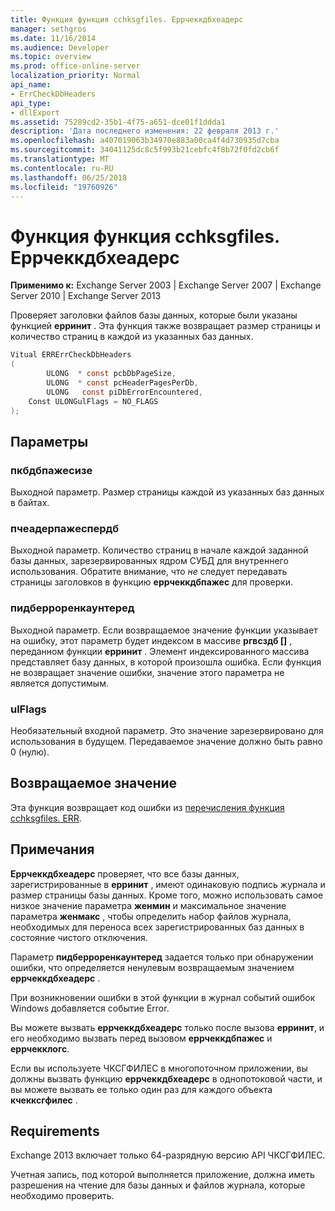```yaml
---
title: Функция функция cchksgfiles. Еррчеккдбхеадерс
manager: sethgros
ms.date: 11/16/2014
ms.audience: Developer
ms.topic: overview
ms.prod: office-online-server
localization_priority: Normal
api_name:
- ErrCheckDbHeaders
api_type:
- dllExport
ms.assetid: 75289cd2-35b1-4f75-a651-dce01f1ddda1
description: 'Дата последнего изменения: 22 февраля 2013 г.'
ms.openlocfilehash: a407019063b34970e883a00ca4f4d730935d7cba
ms.sourcegitcommit: 34041125dc8c5f993b21cebfc4f8b72f0fd2cb6f
ms.translationtype: MT
ms.contentlocale: ru-RU
ms.lasthandoff: 06/25/2018
ms.locfileid: "19760926"
---
```

# <a name="cchksgfileserrcheckdbheaders-function"></a>Функция функция cchksgfiles. Еррчеккдбхеадерс

**Применимо к:** Exchange Server 2003 | Exchange Server 2007 | Exchange Server 2010 | Exchange Server 2013 
  
Проверяет заголовки файлов базы данных, которые были указаны функцией **ерринит** . Эта функция также возвращает размер страницы и количество страниц в каждой из указанных баз данных. 
  
```cs
Vitual ERRErrCheckDbHeaders  
(
        ULONG  * const pcbDbPageSize,
        ULONG  * const pcHeaderPagesPerDb,
        ULONG   const piDbErrorEncountered,
    Const ULONGulFlags = NO_FLAGS
);

```

## <a name="parameters"></a>Параметры

### <a name="pcbdbpagesize"></a>пкбдбпажесизе 
  
Выходной параметр. Размер страницы каждой из указанных баз данных в байтах.
    
### <a name="pcheaderpagesperdb"></a>пчеадерпажеспердб 
  
Выходной параметр. Количество страниц в начале каждой заданной базы данных, зарезервированных ядром СУБД для внутреннего использования. Обратите внимание, что *не* следует передавать страницы заголовков в функцию **еррчеккдбпажес** для проверки. 
    
### <a name="pidberrorencountered"></a>пидберроренкаунтеред
  
Выходной параметр. Если возвращаемое значение функции указывает на ошибку, этот параметр будет индексом в массиве **ргвсздб []** , переданном функции **ерринит** . Элемент индексированного массива представляет базу данных, в которой произошла ошибка. Если функция не возвращает значение ошибки, значение этого параметра не является допустимым. 
    
### <a name="ulflags"></a>ulFlags 
  
Необязательный входной параметр. Это значение зарезервировано для использования в будущем. Передаваемое значение должно быть равно 0 (нулю).
    
## <a name="return-value"></a>Возвращаемое значение

Эта функция возвращает код ошибки из [перечисления функция cchksgfiles. ERR](cchksgfiles-err-enumeration.md).
  
## <a name="remarks"></a>Примечания

**Еррчеккдбхеадерс** проверяет, что все базы данных, зарегистрированные в **ерринит** , имеют одинаковую подпись журнала и размер страницы базы данных. Кроме того, можно использовать самое низкое значение параметра **женмин** и максимальное значение параметра **женмакс** , чтобы определить набор файлов журнала, необходимых для переноса всех зарегистрированных баз данных в состояние чистого отключения. 
  
Параметр **пидберроренкаунтеред** задается только при обнаружении ошибки, что определяется ненулевым возвращаемым значением **еррчеккдбхеадерс** . 
  
При возникновении ошибки в этой функции в журнал событий ошибок Windows добавляется событие Error.
  
Вы можете вызвать **еррчеккдбхеадерс** только после вызова **ерринит**, и его необходимо вызвать перед вызовом **еррчеккдбпажес** и **еррчекклогс**.
  
Если вы используете ЧКСГФИЛЕС в многопоточном приложении, вы должны вызвать функцию **еррчеккдбхеадерс** в однопотоковой части, и вы можете вызвать ее только один раз для каждого объекта **кчекксгфилес** . 
  
## <a name="requirements"></a>Requirements

Exchange 2013 включает только 64-разрядную версию API ЧКСГФИЛЕС.
  
Учетная запись, под которой выполняется приложение, должна иметь разрешения на чтение для базы данных и файлов журнала, которые необходимо проверить.
  

